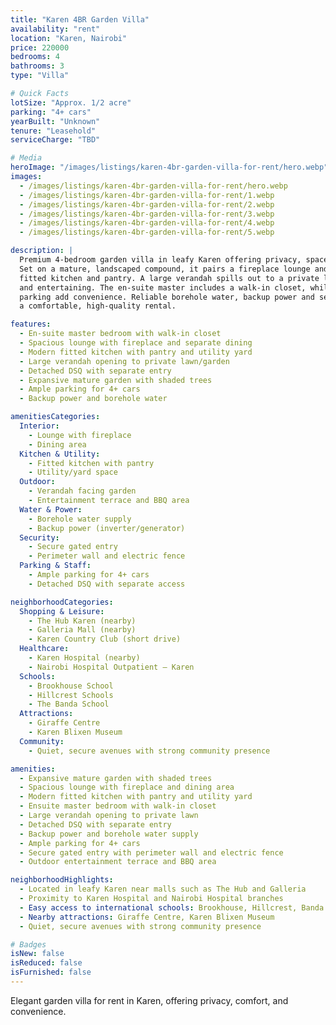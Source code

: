 ```yaml
---
title: "Karen 4BR Garden Villa"
availability: "rent"
location: "Karen, Nairobi"
price: 220000
bedrooms: 4
bathrooms: 3
type: "Villa"

# Quick Facts
lotSize: "Approx. 1/2 acre"
parking: "4+ cars"
yearBuilt: "Unknown"
tenure: "Leasehold"
serviceCharge: "TBD"

# Media
heroImage: "/images/listings/karen-4br-garden-villa-for-rent/hero.webp"
images:
  - /images/listings/karen-4br-garden-villa-for-rent/hero.webp
  - /images/listings/karen-4br-garden-villa-for-rent/1.webp
  - /images/listings/karen-4br-garden-villa-for-rent/2.webp
  - /images/listings/karen-4br-garden-villa-for-rent/3.webp
  - /images/listings/karen-4br-garden-villa-for-rent/4.webp
  - /images/listings/karen-4br-garden-villa-for-rent/5.webp

description: |
  Premium 4-bedroom garden villa in leafy Karen offering privacy, space and indoor–outdoor living.
  Set on a mature, landscaped compound, it pairs a fireplace lounge and dining room with a modern
  fitted kitchen and pantry. A large verandah spills out to a private lawn—ideal for family time
  and entertaining. The en-suite master includes a walk-in closet, while a detached DSQ and ample
  parking add convenience. Reliable borehole water, backup power and secure gated access complete
  a comfortable, high-quality rental.

features:
  - En-suite master bedroom with walk-in closet
  - Spacious lounge with fireplace and separate dining
  - Modern fitted kitchen with pantry and utility yard
  - Large verandah opening to private lawn/garden
  - Detached DSQ with separate entry
  - Expansive mature garden with shaded trees
  - Ample parking for 4+ cars
  - Backup power and borehole water

amenitiesCategories:
  Interior:
    - Lounge with fireplace
    - Dining area
  Kitchen & Utility:
    - Fitted kitchen with pantry
    - Utility/yard space
  Outdoor:
    - Verandah facing garden
    - Entertainment terrace and BBQ area
  Water & Power:
    - Borehole water supply
    - Backup power (inverter/generator)
  Security:
    - Secure gated entry
    - Perimeter wall and electric fence
  Parking & Staff:
    - Ample parking for 4+ cars
    - Detached DSQ with separate access

neighborhoodCategories:
  Shopping & Leisure:
    - The Hub Karen (nearby)
    - Galleria Mall (nearby)
    - Karen Country Club (short drive)
  Healthcare:
    - Karen Hospital (nearby)
    - Nairobi Hospital Outpatient – Karen
  Schools:
    - Brookhouse School
    - Hillcrest Schools
    - The Banda School
  Attractions:
    - Giraffe Centre
    - Karen Blixen Museum
  Community:
    - Quiet, secure avenues with strong community presence

amenities:
  - Expansive mature garden with shaded trees
  - Spacious lounge with fireplace and dining area
  - Modern fitted kitchen with pantry and utility yard
  - Ensuite master bedroom with walk-in closet
  - Large verandah opening to private lawn
  - Detached DSQ with separate entry
  - Backup power and borehole water supply
  - Ample parking for 4+ cars
  - Secure gated entry with perimeter wall and electric fence
  - Outdoor entertainment terrace and BBQ area

neighborhoodHighlights:
  - Located in leafy Karen near malls such as The Hub and Galleria
  - Proximity to Karen Hospital and Nairobi Hospital branches
  - Easy access to international schools: Brookhouse, Hillcrest, Banda
  - Nearby attractions: Giraffe Centre, Karen Blixen Museum
  - Quiet, secure avenues with strong community presence

# Badges
isNew: false
isReduced: false
isFurnished: false
---
```

Elegant garden villa for rent in Karen, offering privacy, comfort, and convenience.
